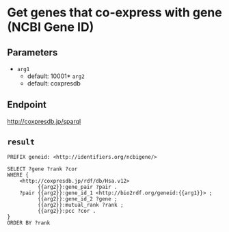 # Get genes that co-express with gene (NCBI Gene ID)

## Parameters
* `arg1`
  * default: 10001* `arg2`
  * default: coxpresdb

## Endpoint
http://coxpresdb.jp/sparql

## `result`

```sparql
PREFIX geneid: <http://identifiers.org/ncbigene/>

SELECT ?gene ?rank ?cor
WHERE {
    <http://coxpresdb.jp/rdf/db/Hsa.v12>
          {{arg2}}:gene_pair ?pair .
    ?pair {{arg2}}:gene_id_1 <http://bio2rdf.org/geneid:{{arg1}}> ;
          {{arg2}}:gene_id_2 ?gene ;
          {{arg2}}:mutual_rank ?rank ;
          {{arg2}}:pcc ?cor .
}
ORDER BY ?rank


```
